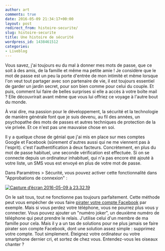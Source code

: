 ```yaml
---
author: art
comments: true
date: 2016-05-09 21:34:17+00:00
layout: post
redirect_from: histoire-securite/
slug: histoire-securite
title: Une histoire de sécurité
wordpress_id: 1438461512
categories:
- Liveblog
---
```


Vous savez, j'ai toujours eu du mal à donner mes mots de passe, que ce soit à des amis, de la famille et même ma petite amie ! Je considère que le mot de passe est un peu la porte d'entrée de mon intimité et même lorsque l'on veut tout partager avec son partenaire de vie, il est toujours essentiel de garder un jardin secret, pour son bien comme pour celui du couple. Et puis, comment lui faire de belles surprises si elle a accès à votre boîte mail ? Elle découvrirait avant même que vous lui offriez ce voyage à l'autre bout du monde.<!-- more -->

À vrai dire, ma passion pour le développement, la sécurité et la technologie de manière générale font que je suis devenu, au fil des années, un psychopathe des mots de passes et autres techniques de protection de la vie privée. Et ce n'est pas une mauvaise chose en soi.

Il y a quelque chose de génial que j'ai mis en place sur mes comptes Google et Facebook (sûrement d'autres aussi qui ne me viennent pas à l'esprit). c'est l'authentification à deux facteurs. Concrètement, en plus du mot de passe habituel, une seconde vérification est effectuée. Si on se connecte depuis un ordinateur inhabituel, qui n'a pas encore été ajouté à votre liste, un SMS vous est envoyé en plus de votre mot de passe.

Dans Paramètres > Sécurité, vous pouvez activer cette fonctionnalité dans "Approbations de connexion" :

<a href="https://irz.fr/recherche?q=capture-decran-2016-05-09-a-23-32-19"><img alt="Capture d’écran 2016-05-09 à 23.32.19" data-src="https://static.irz.fr/2016/05/Capture-d’écran-2016-05-09-à-23.32.19.png" src="https://static.irz.fr/thumb.php?size=<100&crop=0&src=https://static.irz.fr/2016/05/Capture-d’écran-2016-05-09-à-23.32.19.png" /></a>

On le sait tous, tout ne fonctionne pas toujours parfaitement. Cette méthode peut vous empêcher de vous faire [pirater votre compte Facebook](https://www.password-decryptor.com/fr/facebook-password.php) par exemple. Mais si vous perdez votre téléphone, vous ne pourrez plus vous y connecter. Vous pouvez ajouter un "numéro joker", un deuxième numéro de téléphone qui peut prendre le relais. J'utilise celui d'un membre de ma famille pour cela. Mais il y a un tas de solutions pour ne plus jamais se faire pirater son compte Facebook, dont une solution assez simple : supprimez votre compte. Tout simplement. Éteignez votre ordinateur ou votre smartphone dernier cri, et sortez de chez vous. Entendez-vous les oiseaux chanter ?
